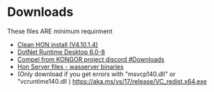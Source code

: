 # Downloads

These files ARE minimum requirment 

* [Clean HON install (V4.10.1.4)](https://www.dropbox.com/s/58tr0ydyevtb59e/Heroes%20of%20Newerth%20x64%20-%20CLEAN%204.10.1.4.zip?dl=1)
* [DotNet Runtime Desktop 6.0-8](https://dotnet.microsoft.com/en-us/download/dotnet/thank-you/runtime-desktop-6.0.8-windows-x64-installer)
* [Compel from KONGOR project discord #Downloads](https://discord.com/channels/991034716360687637/1003368444114255932)
* [Hon Server files - wasserver binaries](https://github.com/wasserver/wasserver/archive/refs/heads/main.zip)
* (Only download if you get errors with "msvcp140.dll" or "vcruntime140.dll ) [https://aka.ms/vs/17/release/VC_redist.x64.exe ](https://aka.ms/vs/17/release/VC_redist.x64.exe )
